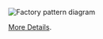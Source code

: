 ![Factory pattern diagram](https://refactoring.guru/images/patterns/diagrams/builder/structure.png)

[More Details](https://refactoring.guru/uk/design-patterns/builder).
